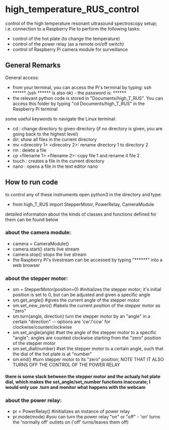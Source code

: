 # high_temperature_RUS_control
control of the high temperature resonant ultrasound spectroscopy setup;
i.e. connection to a Raspberry Pie to perform the following tasks:
  - control of the hot plate (to change the temperature)
  - control of the power relay (as a remote on/off switch)
  - control of Raspberry Pi camera module for surveillance


## General Remarks

General access:
  - from your terminal, you can access the Pi's terminal by typing: ssh ****** (ssh ****** is also ok) - the password is: ******
  - the relevant python code is stored in "Documents/high_T_RUS". You can access this folder by typing "cd Documents/high_T_RUS" in the Raspberry Pi terminal

some useful keywords to navigate the Linux terminal:
  - cd <directory>: change directory to given directory (if no directory is given, you are going back to the highest level)
  - dir: show all files in the current directory
  - mv <direcotry 1> <direcotry 2>: rename directory 1 to directory 2
  - rm <filename>: delete a file
  - cp <filename 1> <filename 2>: copy file 1 and rename it file 2
  - touch <filename>: creates a file in the current directory
  - nano <filename>: opens a file in the text editor nano
 

## How to run code

to control any of these instruments open python3 in the directory and type:
  - from high_T_RUS import StepperMotor, PowerRelay, CameraModule

detailed information about the kinds of classes and functions defined for them can be found below

### about the camera module:
  - camera = CameraModule()
  - camera.start() starts live stream
  - camera.stop() stops the live stream
  - the Raspberry Pi's livestream can be accessed by typing "******" into a web browser


### about the stepper motor:
  - sm = StepperMotor(position=0) #initializes the stepper motor; it's initial position 
  is set to 0, but can be adjusted and given a specific angle
  - sm.get_angle() #gives the current angle of the stepper motor
  - sm.set_new_zero() #labels the current position of the stepper motor as "zero"
  - sm.turn(angle, direction) turn the stepper motor by an "angle" in a certain "direction"  -- options are 'cw'/'ccw' for clockwise/counterclockwise
  - sm.set_angle(angle) #set the angle of the stepper motor to a specific "angle";
  angles are counted clockwise starting from the "zero" position of the stepper motor
  - sm.set_dial(number) #set the stepper motor to a certain angle, such that the dial of the hot plate is at "number"
  - sm.end() #turn stepper motor to its "zero" position; NOTE THAT IT ALSO TURNS OFF THE CONTROL OF THE POWER RELAY
  #### there is some slack between the stepper motor and the actualy hot plate dial, which makes the set_angle/set_number functions inaccurate; I would only use .turn and monitor what happens with the webcam
  
### about the power relay:
  - pr = PowerRelay() #initializes an instance of power relay
  - pr.mode(mode) #you can turn the power relay "on" or "off" - 'on' turns the 'normally off' outlets on ('off' turns/leaves them off)
  

